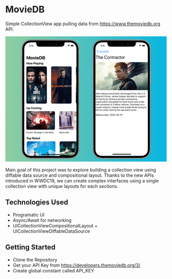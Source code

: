 # MovieDB
Simple CollectionView app pulling data from https://www.themoviedb.org API.

![](https://github.com/0xJavier/MovieDB/blob/main/screenshots/backdrop.png)

Main goal of this project was to explore building a collection view using diffable data source and compositional layout. Thanks to the new APIs introduced in WWDC19, we can create complex interfaces using a single collection view with unique layouts for each sections.

## Technologies Used
- Programatic UI
- Async/Await for networking
- UICollectionViewCompositionalLayout + UICollectionViewDiffableDataSource


## Getting Started
- Clone the Repository
- Get your API Key from https://developers.themoviedb.org/3/
- Create global constant called API_KEY
